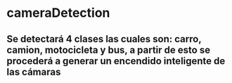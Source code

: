 # cameraDetection
## Se detectará 4 clases las cuales son: carro, camion, motocicleta y bus, a partir de esto se procederá a generar un encendido inteligente de las cámaras